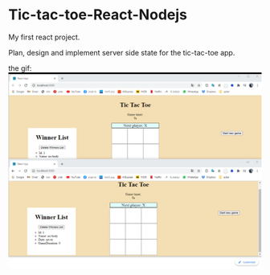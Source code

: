 # Tic-tac-toe-React-Nodejs
My first react project.

Plan, design and implement server side state for the tic-tac-toe app.

the gif: 
![alt text](./client/readme-files/boueyLHoer.gif)

